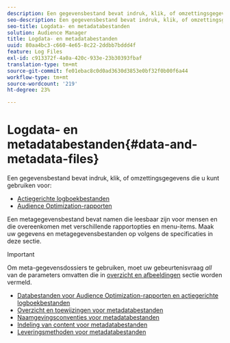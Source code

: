 ```yaml
---
description: Een gegevensbestand bevat indruk, klik, of omzettingsgegevens die u in de rapporten van de Audience Optimization en voor Acteerbare Logdossiers kunt gebruiken. Een metagegevensbestand bevat namen die leesbaar zijn voor mensen en die overeenkomen met verschillende rapportopties en menu-items. Maak uw gegevens en metagegevensbestanden op volgens de specificaties in deze sectie.
seo-description: Een gegevensbestand bevat indruk, klik, of omzettingsgegevens die u in de rapporten van de Audience Optimization en voor Acteerbare Logdossiers kunt gebruiken. Een metagegevensbestand bevat namen die leesbaar zijn voor mensen en die overeenkomen met verschillende rapportopties en menu-items. Maak uw gegevens en metagegevensbestanden op volgens de specificaties in deze sectie.
seo-title: Logdata- en metadatabestanden
solution: Audience Manager
title: Logdata- en metadatabestanden
uuid: 80aa4bc3-c660-4e65-8c22-2ddbb7bddd4f
feature: Log Files
exl-id: c913372f-4a0a-420c-933e-23b30393fbaf
translation-type: tm+mt
source-git-commit: fe01ebac8c0d0ad3630d3853e0bf32f0b00f6a44
workflow-type: tm+mt
source-wordcount: '219'
ht-degree: 23%

---
```


# Logdata- en metadatabestanden{#data-and-metadata-files}

Een gegevensbestand bevat indruk, klik, of omzettingsgegevens die u kunt gebruiken voor:

* [Actiegerichte logboekbestanden](/help/using/integration/media-data-integration/actionable-log-files.md)
* [Audience Optimization-rapporten](/help/using/reporting/audience-optimization-reports/audience-optimization-reports.md)

Een metagegevensbestand bevat namen die leesbaar zijn voor mensen en die overeenkomen met verschillende rapportopties en menu-items. Maak uw gegevens en metagegevensbestanden op volgens de specificaties in deze sectie.

>[!IMPORTANT]
>
>Om meta-gegevensdossiers te gebruiken, moet uw gebeurtenisvraag *all* van de parameters omvatten die in [overzicht en afbeeldingen](../../../reporting/audience-optimization-reports/metadata-files-intro/metadata-file-overview.md) sectie worden vermeld.

* [Databestanden voor Audience Optimization-rapporten en actiegerichte logboekbestanden](/help/using/reporting/audience-optimization-reports/metadata-files-intro/datafiles-intro.md)
* [Overzicht en toewijzingen voor metadatabestanden](/help/using/reporting/audience-optimization-reports/metadata-files-intro/metadata-file-overview.md)
* [Naamgevingsconventies voor metadatabestanden](/help/using/reporting/audience-optimization-reports/metadata-files-intro/metadata-file-names.md)
* [Indeling van content voor metadatabestanden](/help/using/reporting/audience-optimization-reports/metadata-files-intro/metadata-file-contents.md)
* [Leveringsmethoden voor metadatabestanden](/help/using/reporting/audience-optimization-reports/metadata-files-intro/metadata-delivery-methods.md)
